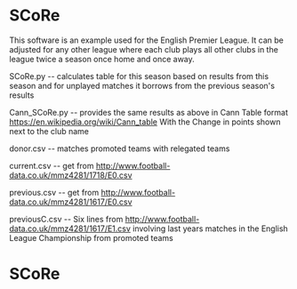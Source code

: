 # SCoRe

This software is an example used for the English Premier League.  It can be adjusted for any other league where each club plays all other clubs in the league twice a season once home and once away.

SCoRe.py -- calculates table for this season based on results from this season and for unplayed matches it borrows from the previous season's results

Cann_SCoRe.py -- provides the same results as above in Cann Table format https://en.wikipedia.org/wiki/Cann_table With the Change in points shown next to the club name

donor.csv -- matches promoted teams with relegated teams

current.csv -- get from http://www.football-data.co.uk/mmz4281/1718/E0.csv

previous.csv -- get from http://www.football-data.co.uk/mmz4281/1617/E0.csv

previousC.csv -- Six lines from http://www.football-data.co.uk/mmz4281/1617/E1.csv involving last years matches in the English League Championship from promoted teams
# SCoRe
